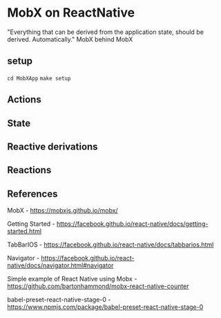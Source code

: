 # MobX on ReactNative

"Everything that can be derived from the application state, should be derived. Automatically." MobX behind MobX

## setup
`cd MobXApp`
`make setup`  

## Actions

## State

## Reactive derivations

## Reactions

## References

MobX - https://mobxjs.github.io/mobx/

Getting Started - https://facebook.github.io/react-native/docs/getting-started.html

TabBarIOS - https://facebook.github.io/react-native/docs/tabbarios.html

Navigator - https://facebook.github.io/react-native/docs/navigator.html#navigator

Simple example of React Native using Mobx - https://github.com/bartonhammond/mobx-react-native-counter

babel-preset-react-native-stage-0  - https://www.npmjs.com/package/babel-preset-react-native-stage-0
